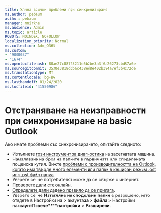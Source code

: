 ```yaml
---
title: Улчна всички проблеми при синхронизиране
ms.author: pebaum
author: pebaum
manager: mnirkhe
ms.audience: Admin
ms.topic: article
ROBOTS: NOINDEX, NOFOLLOW
localization_priority: Normal
ms.collection: Adm_O365
ms.custom:
- "9000037"
- "1674"
ms.openlocfilehash: 80ae27c88793211e5b2be3a3f6a26273cbd87a6e
ms.sourcegitcommit: 3530e3818d5bac438ed8e402b394a7ef3b4c72de
ms.translationtype: MT
ms.contentlocale: bg-BG
ms.lasthandoff: 01/24/2020
ms.locfileid: "41550986"
---
```

# <a name="basic-outlook-sync-troubleshooting"></a>Отстраняване на неизправности при синхронизиране на basic Outlook

Ако имате проблеми със синхронизирането, опитайте следното:

- Изпълнете [този инструмент за диагностика](https://aka.ms/sara-outlooksendreceive) на засегнатата машина.
- Намаляване на броя на папките в първичната или споделената пощенска кутия. Вижте [проблеми с производителността на Outlook, когато има твърде много елементи или папки в кеширан режим .ost или .pst файл папка.](https://support.microsoft.com/help/2768656/outlook-performance-issues-when-there-are-too-many-items-or-folders-in)
- Уверете се, че потребителят може да се свърже с интернет. 
- [Проверете дали сте онлайн](https://support.office.com/article/2460e4a8-16c7-47fc-b204-b1549275aac9).
- [Определете дали дадено правило да се прилага](https://support.office.com/article/C24F5DEA-9465-4DF4-AD17-A50704D66C59).
- Уверете се, че **Изтегляне на споделени папки** е разрешено, като отидете в Настройки на > акаунта**за** >  **файла** > Настройки на**акаунтПовече****настройки** > **Разширени**.